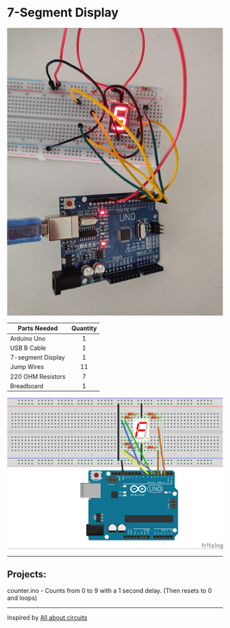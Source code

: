 # 7-Segment Display

![7-segment display arduino](https://github.com/lukefrizzell/arduino/blob/master/7-segment-display/7-segment-arduino.jpg)

| Parts Needed       | Quantity |
| ------------------ | :------: |
| Arduino Uno        | 1        |
| USB B Cable        | 1        |
| 7-segment Display  | 1        |
| Jump Wires         | 11       |
| 220 OHM Resistors  | 7        |
| Breadboard         | 1        |

![Circuit Diagram](https://github.com/lukefrizzell/arduino/blob/master/7-segment-display/circuit.png)

---------------------------------------------------------------------------------------------------------------------------

## Projects:
counter.ino - Counts from 0 to 9 with a 1 second delay. (Then resets to 0 and loops)

---------------------------------------------------------------------------------------------------------------------------

Inspired by [All about circuits](https://www.allaboutcircuits.com/projects/interface-a-seven-segment-display-to-an-arduino/)
